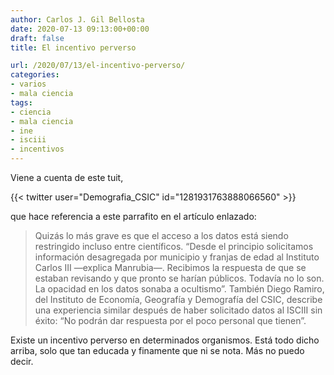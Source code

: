 ```yaml
---
author: Carlos J. Gil Bellosta
date: 2020-07-13 09:13:00+00:00
draft: false
title: El incentivo perverso

url: /2020/07/13/el-incentivo-perverso/
categories:
- varios
- mala ciencia
tags:
- ciencia
- mala ciencia
- ine
- isciii
- incentivos
---
```


Viene a cuenta de este tuit,

{{< twitter user="Demografia_CSIC" id="1281931763888066560" >}}

que hace referencia a este parrafito en el artículo enlazado:

>Quizás lo más grave es que el acceso a los datos está siendo restringido incluso entre científicos. “Desde el principio solicitamos información desagregada por municipio y franjas de edad al Instituto Carlos III —explica Manrubia—. Recibimos la respuesta de que se estaban revisando y que pronto se harían públicos. Todavía no lo son. La opacidad en los datos sonaba a ocultismo”. También Diego Ramiro, del Instituto de Economía, Geografía y Demografía del CSIC, describe una experiencia similar después de haber solicitado datos al ISCIII sin éxito: “No podrán dar respuesta por el poco personal que tienen”.

Existe un incentivo perverso en determinados organismos. Está todo dicho arriba, solo que tan educada y finamente que ni se nota. Más no puedo decir.